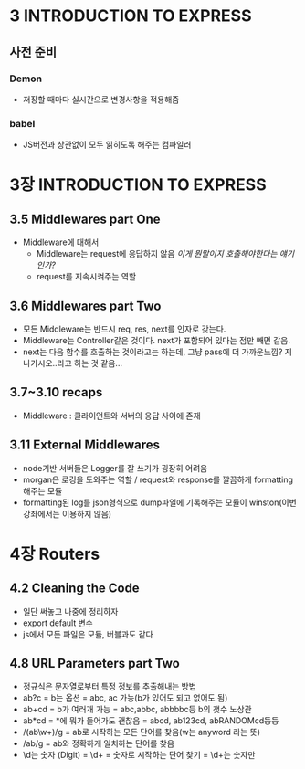 # 3 INTRODUCTION TO EXPRESS

## 사전 준비
### Demon
- 저장할 때마다 실시간으로 변경사항을 적용해줌

### babel
- JS버전과 상관없이 모두 읽히도록 해주는 컴파일러

# 3장 INTRODUCTION TO EXPRESS
## 3.5 Middlewares part One
- Middleware에 대해서
  - Middleware는 request에 응답하지 않음 *이게 뭔말이지 호출해야한다는 얘기인가?*
  - request를 지속시켜주는 역할

## 3.6 Middlewares part Two
- 모든 Middleware는 반드시 req, res, next를 인자로 갖는다.
- Middleware는 Controller같은 것이다. next가 포함되어 있다는 점만 빼면 같음. 
- next는 다음 함수를 호출하는 것이라고는 하는데, 그냥 pass에 더 가까운느낌? 지나가시오..라고 하는 것 같음...

## 3.7~3.10 recaps
- Middleware : 클라이언트와 서버의 응답 사이에 존재

## 3.11 External Middlewares
- node기반 서버들은 Logger를 잘 쓰기가 굉장히 어려움
- morgan은 로깅을 도와주는 역할 / request와 response를 깔끔하게 formatting해주는 모듈
- formatting된 log를 json형식으로 dump파일에 기록해주는 모듈이 winston(이번 강좌에서는 이용하지 않음)

# 4장 Routers
## 4.2 Cleaning the Code
- 일단 써놓고 나중에 정리하자
- export default 변수
- js에서 모든 파일은 모듈, 버블과도 같다

## 4.8 URL Parameters part Two
- 정규식은 문자열로부터 특정 정보를 추출해내는 방법
- ab?c = b는 옵션 = abc, ac 가능(b가 있어도 되고 없어도 됨)
- ab+cd = b가 여러개 가능 = abc,abbc, abbbbc등 b의 갯수 노상관
- ab*cd = *에 뭐가 들어가도 괜찮음 = abcd, ab123cd, abRANDOMcd등등
- /(ab\w+)/g = ab로 시작하는 모든 단어를 찾음(w는 anyword 라는 뜻)
- /ab/g = ab와 정확하게 일치하는 단어를 찾음
- \d는 숫자 (Digit) = \d+ = 숫자로 시작하는 단어 찾기 = \\d+는 숫자만
